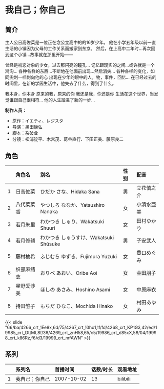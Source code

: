 # 我自己；你自己


## 简介

主人公日高佐菜是一位正在念公立高中的的16岁少年。
他在小学五年级以前一直生活的小镇因为父母的工作关系而搬家到东京。
然后，在上高中二年时…再次回到这个小镇…故事就在那里开始——

曾经是初恋对象的少女，过去那闪亮的瞳孔…
记忆跟现实的之间…或许就是一个鸿沟…
各种各样的东西…不断地在他面前出现…然后消失…
各种各样的变化，如同尖刺一样刺向他的心
出现在少年的眼中的人，物，事件，回忆…
在已经过去的时间里，在新的学园生活中，他失去了什么，得到了什么。

我本身，你本身
原来的我，原来的你
我还是我，你还是你
生活在这个世界，当发觉谁跟自己很相符…
他的人生踏进了新的一步…

**制作人员：**
- 原作：イエティ、レジスタ
- 导演：黑田康弘
- 脚本：杂破业
- 分镜：松浦锭平、木宫茂、葛谷直行、下田正美、藤原良二

## 角色

|     |   角色名   |   别名  | 性别 |  配音  |
|:--- |:------  |:----      |:---  |:--   |
| 1 | 日高佐菜 | ひだか さな、Hidaka Sana | 男 | 立花慎之介 |
| 2 | 八代菜菜香 | やつしろ ななか、Yatsushiro Nanaka | 女 | 小清水亜美 |
| 3 | 若月朱里 | わかつき しゅり、Wakatsuki Shuuri | 女 | 田村ゆかり |
| 4 | 若月修辅 | わかつき しゅうすけ、Wakatsuki Shūsuke | 男 | 子安武人 |
| 5 | 藤村柚希 | ふじむら ゆずき、Fujimura Yuzuki | 女 | 豊口めぐみ |
| 6 | 织部麻绪衣 | おりべ あおい、Oribe Aoi | 女 | 金田朋子 |
| 7 | 星野爱沙美 | ほしの あさみ、Hoshino Asami | 女 | 中原麻衣 |
| 8 | 持田雏子 | もちだ ひなこ、Mochida Hinako | 女 | 村田あゆみ |

{{< slide "66/ba/4266_crt_1Ee8x,6d/75/4267_crt_10ho1,1f/fd/4268_crt_KP1G3,42/ed/19985_crt_DttMt,8f/36/4269_crt_znH58,65/c5/19986_crt_d85xX,58/04/19998_crt_k86Rz,f6/d3/19999_crt_mfAWN" >}}

## 系列

|     |   系列名   |   首播时间  | 话数/时长  | 观看地址 |
|:---  |:------    |:----      |:---       |:---  |
| 1 | 我自己；你自己 | 2007-10-02 | 13 | [bilibili](https://www.bilibili.com/bangumi/play/ss1338)  |



